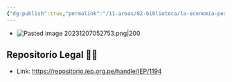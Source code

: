 ```yaml
---
{"dg-publish":true,"permalink":"/11-areas/02-biblioteca/la-economia-peruana-vista-desde-las-paginas-de-el-comercio-siglo-xix/","noteIcon":""}
---
```


- ![Pasted image 20231207052753.png|200](/img/user/10%20Entrada%20%F0%9F%9B%92/%F0%9F%92%BE%20Adjuntos/Pasted%20image%2020231207052753.png)
## Repositorio Legal 🤸‍♂️
- Link: https://repositorio.iep.org.pe/handle/IEP/1194
